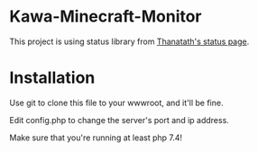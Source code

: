 # Kawa-Minecraft-Monitor
This project is using status library from [Thanatath's status page](https://github.com/thanatath/php-minecraft-server-status).
# Installation
Use git to clone this file to your wwwroot, and it'll be fine.

Edit config.php to change the server's port and ip address.

Make sure that you're running at least php 7.4!
